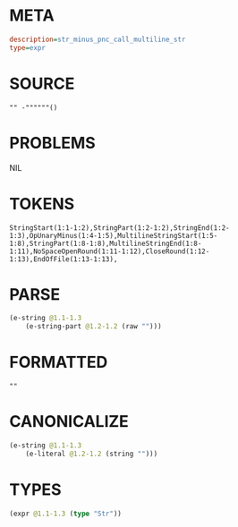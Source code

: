 # META
~~~ini
description=str_minus_pnc_call_multiline_str
type=expr
~~~
# SOURCE
~~~roc
"" -""""""()
~~~
# PROBLEMS
NIL
# TOKENS
~~~zig
StringStart(1:1-1:2),StringPart(1:2-1:2),StringEnd(1:2-1:3),OpUnaryMinus(1:4-1:5),MultilineStringStart(1:5-1:8),StringPart(1:8-1:8),MultilineStringEnd(1:8-1:11),NoSpaceOpenRound(1:11-1:12),CloseRound(1:12-1:13),EndOfFile(1:13-1:13),
~~~
# PARSE
~~~clojure
(e-string @1.1-1.3
	(e-string-part @1.2-1.2 (raw "")))
~~~
# FORMATTED
~~~roc
""
~~~
# CANONICALIZE
~~~clojure
(e-string @1.1-1.3
	(e-literal @1.2-1.2 (string "")))
~~~
# TYPES
~~~clojure
(expr @1.1-1.3 (type "Str"))
~~~
